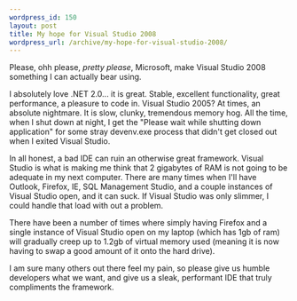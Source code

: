 ```yaml
--- 
wordpress_id: 150
layout: post
title: My hope for Visual Studio 2008
wordpress_url: /archive/my-hope-for-visual-studio-2008/
---
```


<p>Please, ohh please, <em>pretty please</em>, Microsoft, make Visual Studio 2008 something I can actually bear using.</p>

<p>I absolutely love .NET 2.0... it is great.  Stable, excellent functionality, great performance, a pleasure to code in.  Visual Studio 2005?  At times, an absolute nightmare.  It is slow, clunky, tremendous memory hog.  All the time, when I shut down at night, I get the "Please wait while shutting down application" for some stray devenv.exe process that didn't get closed out when I exited Visual Studio.</p>

<p>In all honest, a bad IDE can ruin an otherwise great framework.  Visual Studio is what is making me think that 2 gigabytes of RAM is not going to be adequate in my next computer.  There are many times when I'll have Outlook, Firefox, IE, SQL Management Studio, and a couple instances of Visual Studio open, and it can suck.  If Visual Studio was only slimmer, I could handle that load with out a problem.</p>

<p>There have been a number of times where simply having Firefox and a single instance of Visual Studio open on my laptop (which has 1gb of ram) will gradually creep up to 1.2gb of virtual memory used (meaning it is now having to swap a good amount of it onto the hard drive).</p>

<p>I am sure many others out there feel my pain, so please give us humble developers what we want, and give us a sleak, performant IDE that truly compliments the framework.</p>
         
